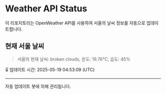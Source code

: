 
# Weather API Status

이 리포지토리는 OpenWeather API를 사용하여 서울의 날씨 정보를 자동으로 업데이트합니다.

## 현재 서울 날씨
> 서울의 현재 날씨: broken clouds, 온도: 19.76°C, 습도: 45%

⏳ 업데이트 시간: 2025-05-19 04:53:09 (UTC)

---
자동 업데이트 봇에 의해 관리됩니다.

